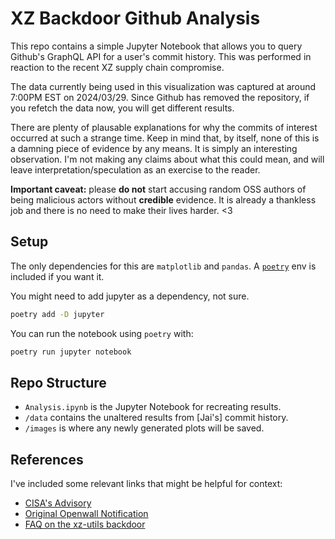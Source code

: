 # XZ Backdoor Github Analysis

This repo contains a simple Jupyter Notebook that allows you to query Github's GraphQL API for a user's commit history. This was performed in reaction to the recent XZ supply chain compromise.

The data currently being used in this visualization was captured at around 7:00PM EST on 2024/03/29. Since Github has removed the repository, if you refetch the data now, you will get different results.

There are plenty of plausable explanations for why the commits of interest occurred at such a strange time. Keep in mind that, by itself, none of this is a damning piece of evidence by any means. It is simply an interesting observation. I'm not making any claims about what this could mean, and will leave interpretation/speculation as an exercise to the reader.

**Important caveat:** please **do not** start accusing random OSS authors of being malicious actors without **credible** evidence. It is already a thankless job and there is no need to make their lives harder. <3

## Setup

The only dependencies for this are `matplotlib` and `pandas`. A [`poetry`](https://python-poetry.org/) env is included if you want it.

You might need to add jupyter as a dependency, not sure.

```bash
poetry add -D jupyter
```

You can run the notebook using `poetry` with:

```bash
poetry run jupyter notebook
```

## Repo Structure

- `Analysis.ipynb` is the Jupyter Notebook for recreating results.
- `/data` contains the unaltered results from [Jai's] commit history.
- `/images` is where any newly generated plots will be saved.

## References

I've included some relevant links that might be helpful for context:

- [CISA's Advisory](https://www.cisa.gov/news-events/alerts/2024/03/29/reported-supply-chain-compromise-affecting-xz-utils-data-compression-library-cve-2024-3094)
- [Original Openwall Notification](https://www.openwall.com/lists/oss-security/2024/03/29/4)
- [FAQ on the xz-utils backdoor](https://gist.github.com/thesamesam/223949d5a074ebc3dce9ee78baad9e27)
